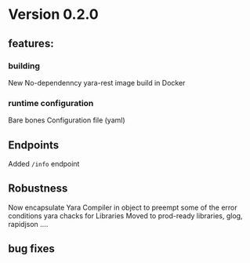 
# Version 0.2.0
## features:
### building
  New No-dependenncy yara-rest image build in Docker
### runtime configuration  
  Bare bones Configuration file (yaml)
## Endpoints
  Added `/info` endpoint
## Robustness
  Now encapsulate Yara Compiler in object to preempt some of the
    error conditions yara chacks for
  Libraries
    Moved to prod-ready libraries, glog, rapidjson ....

## bug fixes